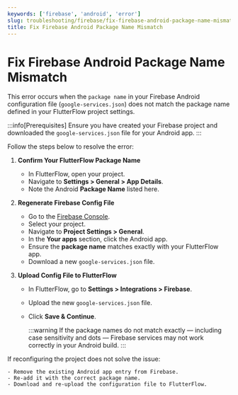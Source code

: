 ```yaml
---
keywords: ['firebase', 'android', 'error']
slug: troubleshooting/firebase/fix-firebase-android-package-name-mismatch
title: Fix Firebase Android Package Name Mismatch
---
```


# Fix Firebase Android Package Name Mismatch

This error occurs when the `package name` in your Firebase Android configuration file (`google-services.json`) does not match the package name defined in your FlutterFlow project settings.

:::info[Prerequisites]
Ensure you have created your Firebase project and downloaded the `google-services.json` file for your Android app.
:::

Follow the steps below to resolve the error:

1. **Confirm Your FlutterFlow Package Name**

    - In FlutterFlow, open your project.
    - Navigate to **Settings > General > App Details**.
    - Note the Android **Package Name** listed here.

2. **Regenerate Firebase Config File**

    - Go to the [Firebase Console](https://console.firebase.google.com/).
    - Select your project.
    - Navigate to **Project Settings > General**.
    - In the **Your apps** section, click the Android app.
    - Ensure the **package name** matches exactly with your FlutterFlow app.
    - Download a new `google-services.json` file.

3. **Upload Config File to FlutterFlow**

    - In FlutterFlow, go to **Settings > Integrations > Firebase**.
    - Upload the new `google-services.json` file.
    - Click **Save & Continue**.

        :::warning
        If the package names do not match exactly — including case sensitivity and dots — Firebase services may not work correctly in your Android build.
        :::

If reconfiguring the project does not solve the issue:

    - Remove the existing Android app entry from Firebase.
    - Re-add it with the correct package name.
    - Download and re-upload the configuration file to FlutterFlow.
